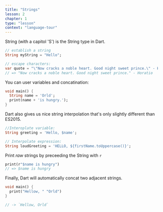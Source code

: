 ```yaml
---
title: "Strings"
lesson: 2
chapter: 1
type: "lesson"
context: "language-tour"
---
```


String (with a capitol 'S') is the String type in Dart.

```dart
// establish a string
String myString = "Hello";

// escape characters:
var quote = "\"Now cracks a noble heart. Good night sweet prince.\" - Horatio";
// => "Now cracks a noble heart. Good night sweet prince." - Horatio
```

You can user variables and concatination: 
``` dart
void main() {
  String name = 'Orld';
  print(name + 'is hungry.');
}
```

Dart also gives us nice string interpolation that's only slightly different than ES2015. 

```dart
//Interoplate variable: 
String greeting = 'Hello, $name';

// Interpolate expression:
String loudGreeting = 'HELLO, ${firstName.toUppercase()}';
```

Print *raw* strings by preceeding the String with `r`

```dart
print(r"$name is hungry")
// => $name is hungry
```

Finally, Dart will automatically concat two adjacent strings.

``` dart
void main() {
  print("Hellow, " "Orld")
}

// -> `Hellow, Orld`
```